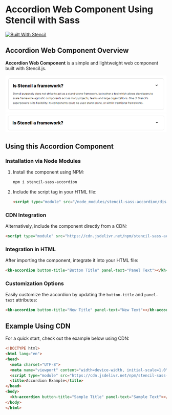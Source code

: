 # Accordion Web Component Using Stencil with Sass

[![Built With Stencil](https://img.shields.io/badge/-Built%20With%20Stencil-16161d.svg?logo=data%3Aimage%2Fsvg%2Bxml%3Bbase64%2CPD94bWwgdmVyc2lvbj0iMS4wIiBlbmNvZGluZz0idXRmLTgiPz4KPCEtLSBHZW5lcmF0b3I6IEFkb2JlIElsbHVzdHJhdG9yIDE5LjIuMSwgU1ZHIEV4cG9ydCBQbHVnLUluIC4gU1ZHIFZlcnNpb246IDYuMDAgQnVpbGQgMCkgIC0tPgo8c3ZnIHZlcnNpb249IjEuMSIgaWQ9IkxheWVyXzEiIHhtbG5zPSJodHRwOi8vd3d3LnczLm9yZy8yMDAwL3N2ZyIgeG1sbnM6eGxpbms9Imh0dHA6Ly93d3cudzMub3JnLzE5OTkveGxpbmsiIHg9IjBweCIgeT0iMHB4IgoJIHZpZXdCb3g9IjAgMCA1MTIgNTEyIiBzdHlsZT0iZW5hYmxlLWJhY2tncm91bmQ6bmV3IDAgMCA1MTIgNTEyOyIgeG1sOnNwYWNlPSJwcmVzZXJ2ZSI%2BCjxzdHlsZSB0eXBlPSJ0ZXh0L2NzcyI%2BCgkuc3Qwe2ZpbGw6I0ZGRkZGRjt9Cjwvc3R5bGU%2BCjxwYXRoIGNsYXNzPSJzdDAiIGQ9Ik00MjQuNywzNzMuOWMwLDM3LjYtNTUuMSw2OC42LTkyLjcsNjguNkgxODAuNGMtMzcuOSwwLTkyLjctMzAuNy05Mi43LTY4LjZ2LTMuNmgzMzYuOVYzNzMuOXoiLz4KPHBhdGggY2xhc3M9InN0MCIgZD0iTTQyNC43LDI5Mi4xSDE4MC40Yy0zNy42LDAtOTIuNy0zMS05Mi43LTY4LjZ2LTMuNkgzMzJjMzcuNiwwLDkyLjcsMzEsOTIuNyw2OC42VjI5Mi4xeiIvPgo8cGF0aCBjbGFzcz0ic3QwIiBkPSJNNDI0LjcsMTQxLjdIODcuN3YtMy42YzAtMzcuNiw1NC44LTY4LjYsOTIuNy02OC42SDMzMmMzNy45LDAsOTIuNywzMC43LDkyLjcsNjguNlYxNDEuN3oiLz4KPC9zdmc%2BCg%3D%3D&colorA=16161d&style=flat-square)](https://stenciljs.com)

## Accordion Web Component Overview

**Accordion Web Component** is a simple and lightweight web component built with Stencil.js.

![Accordion Opened](screenshots/accordion-open.png)
![Accordion Closed](screenshots/accordion-close.png)

## Using this Accordion Component

### Installation via Node Modules

1. Install the component using NPM:

   ```bash
   npm i stencil-sass-accordion
   ```

2. Include the script tag in your HTML file:

   ```html
   <script type="module" src="/node_modules/stencil-sass-accordion/dist/stencil-sass-accordion/stencil-sass-accordion.esm.js"></script>
   ```

### CDN Integration

Alternatively, include the component directly from a CDN:

```html
<script type="module" src="https://cdn.jsdelivr.net/npm/stencil-sass-accordion@0.0.1/dist/stencil-sass-accordion/stencil-sass-accordion.esm.js"></script>
```

### Integration in HTML

After importing the component, integrate it into your HTML file:

```html
<kh-accordion button-title="Button Title" panel-text="Panel Text"></kh-accordion>
```

### Customization Options

Easily customize the accordion by updating the `button-title` and `panel-text` attributes:

```html
<kh-accordion button-title="New Title" panel-text="New Text"></kh-accordion>
```

## Example Using CDN

For a quick start, check out the example below using CDN:

```html
<!DOCTYPE html>
<html lang="en">
<head>
  <meta charset="UTF-8">
  <meta name="viewport" content="width=device-width, initial-scale=1.0">
  <script type="module" src="https://cdn.jsdelivr.net/npm/stencil-sass-accordion@0.0.1/dist/stencil-sass-accordion/stencil-sass-accordion.esm.js"></script>
  <title>Accordion Example</title>
</head>
<body>
  <kh-accordion button-title="Sample Title" panel-text="Sample Text"></kh-accordion>
</body>
</html>
```